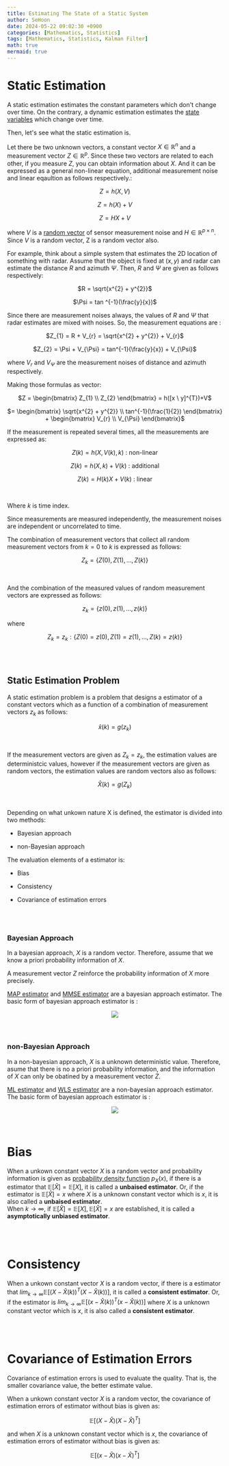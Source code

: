 ```yaml
---
title: Estimating The State of a Static System
author: SeHoon
date: 2024-05-22 09:02:30 +0900
categories: [Mathematics, Statistics]
tags: [Mathematics, Statistics, Kalman Filter]
math: true
mermaid: true
---
```


# Static Estimation

A static estimation estimates the constant parameters which don't change over time. On the contrary, a dynamic estimation estimates the [state variables](https://csh970605.github.io/posts/Kalman_Filter/#state-variables) which change over time.

Then, let's see what the static estimation is.<br>

Let there be two unknown vectors, a constant vector $X \in \mathbb{R}^{n}$ and a measurement vector $Z \in \mathbb{R}^{p}$. Since these two vectors are related to each other, if you measure $Z$, you can obtain information about $X$. And it can be expressed as a general non-linear equation, additional measurement noise and linear eqaultion as follows respectively.:

<center>

$Z = h(X, V)$

$Z = h(X) + V$

$Z = HX + V$
</center>

where $V$ is a [random vector](https://csh970605.github.io/posts/Rand_Vector/#random-vector) of sensor measurement noise and $H \in \mathbb{R}^{p \times n}$. 
Since $V$ is a random vector, Z is a random vector also.

For example, think about a simple system that estimates the 2D location of something with radar. Assume that the object is fixed at $(x, y)$ and radar can estimate the distance $R$ and azimuth $\Psi$. Then, $R$ and $\Psi$ are given as follows respectively:

<center>

$R = \sqrt{x^{2} + y^{2}}$

$\Psi = tan ^{-1}(\frac{y}{x})$
</center>

Since there are measurement noises always, the values of $R$ and $\Psi$ that radar estimates are mixed with noises. So, the measurement equations are :

<center>

$Z_{1} = R + V_{r} = \sqrt{x^{2} + y^{2}} + V_{r}$

$Z_{2} = \Psi + V_{\Psi} = tan^{-1}(\frac{y}{x}) + V_{\Psi}$
</center>

where $V_{r}$ and $V_{\Psi}$ are the measurement noises of distance and azimuth respectively.<br>

Making those formulas as vector:

<center>

$Z = \begin{bmatrix}
Z_{1} \\
Z_{2}
\end{bmatrix} = h([x \ y]^{T})+V$

$= \begin{bmatrix}
\sqrt{x^{2} + y^{2}} \\
tan^{-1}(\frac{1}{2})
\end{bmatrix} + \begin{bmatrix}
V_{r} \\
V_{\Psi}
\end{bmatrix}$
</center>

If the measurement is repeated several times, all the measurements are expressed as:

<center>

$Z(k) = h(X, V(k), k)$ : non-linear

$Z(k) = h(X, k) + V(k)$ : additional

$Z(k) = H(k)X + V(k)$ : linear
</center>
<br>

Where $k$ is time index.
<br>

Since measurements are measured independently, the measurement noises are independent or uncorrelated to time.<br>

The combination of measurement vectors that collect all random measurement vectors from $k=0$ to $k$ is expressed as follows:

<center>

$Z_{k} = \{Z(0), Z(1), \ldots , Z(k) \}$
</center><br>

And the combination of the measured values of random measurement vectors are expressed as follows:

<center>

$z_{k} = \{z(0), z(1), \ldots , z(k) \}$

</center>

where 

<center>

$Z_{k} = z_{k}:\{Z(0)=z(0), Z(1) = z(1), \ldots , Z(k) = z(k) \}$
</center>

<br><br>

## Static Estimation Problem

A static estimation problem is a problem that designs a estimator of a constant vectors which as a function of a combination of measurement vectors $z_{k}$ as follows:

<center>

$\hat{x}(k) = g(z_{k})$
</center>
<br>

If the measurement vectors are given as $Z_{k}=z_{k}$, the estimation values are deterministcic values, however if the measurement vectors are given as random vectors, the estimation values are random vectors also as follows:

<center>

$\hat{X}(k) = g(Z_{k})$
</center>
<br>

Depending on what unkown nature X is defined, the estimator is divided into two methods:

+ Bayesian approach

+ non-Bayesian approach

The evaluation elements of a estimator is:

+ Bias

+ Consistency

+ Covariance of estimation errors

<br><br>

### Bayesian Approach

In a bayesian approach, $X$ is a random vector. Therefore, assume that we know a priori probability information of $X$.<br>

A measurement vector $Z$ reinforce the probability information of $X$ more precisely.<br>

[MAP estimator](https://csh970605.github.io/posts/MAP_Estimator) and [MMSE estimator](https://csh970605.github.io/posts/MMSE_Estimator) are a bayesian approach estimator. The basic form of bayesian approach estimator is :

<center>

<img src="https://github.com/csh970605/csh970605.github.io/assets/28240052/3fc974d3-2cad-4134-959d-4cf4de672689">
</center>
<br><br>

### non-Bayesian Approach

In a non-bayesian approach, $X$ is a unknown deterministic value. Therefore, asume that there is no a priori probability information, and the information of $X$ can only be obatined by a measurement vector $Z$.

[ML estimator](https://csh970605.github.io/posts/ML_Estimator) and [WLS estimator](https://csh970605.github.io/posts/WLS_Estimator) are a non-bayesian approach estimator. The basic form of bayesian approach estimator is :

<center>

<img src="https://github.com/csh970605/csh970605.github.io/assets/28240052/f5353493-76eb-4e99-bfcd-e5eba47d2f80">
</center>
<br><br>

# Bias

When a unkown constant vector $X$ is a random vector and probability information is given as [probability density function](https://csh970605.github.io/posts/Probability_RandomVector/#probability-density-function) $p_{X}(x)$, if there is a estimator that $\mathbb{E}[\hat{X}] = \mathbb{E}[X]$, it is called a **unbaised estimator**. Or, if the estimator is $\mathbb{E}[\hat{X}] = x$ where $X$ is a unknown constant vector which is $x$, it is also called a **unbaised estimator**.<br>
When $k \rightarrow \infty$, if $\mathbb{E}[\hat{X}] = \mathbb{E}[X] , \mathbb{E}[\hat{X}] = x$ are established, it is called a **asymptotically unbiased estimator**.

<br><br>

# Consistency

When a unkown constant vector $X$ is a random vector, if there is a estimator that $lim_{k \rightarrow \infty}\mathbb{E}[(X-\hat{X}(k))^{T}(X-\hat{X}(k))]$, it is called a **consistent estimator**. Or, if the estimator is $lim_{k \rightarrow \infty}\mathbb{E}[(x-\hat{X}(k))^{T}(x-\hat{X}(k))]$ where $X$ is a unknown constant vector which is $x$, it is also called a **consistent estimator**.

<br><br>

# Covariance of Estimation Errors

Covariance of estimation errors is used to evaluate the quality. That is, the smaller covariance value, the better estimate value.

When a unkown constant vector $X$ is a random vector, the covariance of estimation errors of estimator without bias is given as:

<center>

$\mathbb{E}[(X-\hat{X})(X-\hat{X})^{T}]$
</center>

and when $X$ is a unknown constant vector which is $x$, the covariance of estimation errors of estimator without bias is given as:

<center>

$\mathbb{E}[(x-\hat{X})(x-\hat{X})^{T}]$
</center>